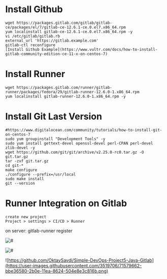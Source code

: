 # [](https://github.com/OktaySavdi/Simple-DevOps-Project5-Java-Gitlab)Install Github

    wget https://packages.gitlab.com/gitlab/gitlab-ce/packages/el/7/gitlab-ce-12.6.1-ce.0.el7.x86_64.rpm
    yum localinstall gitlab-ce-12.6.1-ce.0.el7.x86_64.rpm -y
    vi /etc/gitlab/gitlab.rb
    external_url 'https://gitlab.example.com'
    gitlab-ctl reconfigure
    [Install Github Example](https://www.vultr.com/docs/how-to-install-gitlab-community-edition-ce-11-x-on-centos-7)

# [](https://github.com/OktaySavdi/Simple-DevOps-Project5-Java-Gitlab)Install Runner

    wget https://packages.gitlab.com/runner/gitlab-runner/packages/fedora/29/gitlab-runner-12.6.0-1.x86_64.rpm
    yum localinstall gitlab-runner-12.6.0-1.x86_64.rpm -y

# [](https://github.com/OktaySavdi/Simple-DevOps-Project5-Java-Gitlab)Install Git Last Version

    #https://www.digitalocean.com/community/tutorials/how-to-install-git-on-centos-7
    sudo yum groupinstall "Development Tools" -y
    sudo yum install gettext-devel openssl-devel perl-CPAN perl-devel zlib-devel -y
    wget https://github.com/git/git/archive/v2.25.0-rc0.tar.gz -O git.tar.gz
    tar -zxf git.tar.gz
    cd git-*
    make configure
    ./configure --prefix=/usr/local
    sudo make install
    git --version

# [](https://github.com/OktaySavdi/Simple-DevOps-Project5-Java-Gitlab)Runner Integration on Gitlab

    create new project
    Project > settings > CI/CD > Runner

on server:  gitlab-runner register

![# [](https://github.com/OktaySavdi/Simple-DevOps-Project5-Java-Gitlab)](https://user-images.githubusercontent.com/3519706/71579623-83438c00-2b0e-11ea-8558-ba52b60453f1.png)

![# [](https://github.com/OktaySavdi/Simple-DevOps-Project5-Java-Gitlab) ](https://user-images.githubusercontent.com/3519706/71579558-3495f200-2b0e-11ea-9a41-34fdbe6440cc.png)

![https://github.com/OktaySavdi/Simple-DevOps-Project5-Java-Gitlab](https://user-images.githubusercontent.com/3519706/71579662-bbe36580-2b0e-11ea-8624-504e8e3c816b.png)
